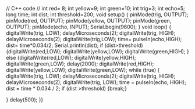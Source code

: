 // C++ code
//
int red= 8;
int yellow=9;
int green=10;
int trig=3;
int echo=5;
long time;
int dist;
int threshold=200;
void setup()
{
  pinMode(trig, OUTPUT);
  pinMode(red, OUTPUT);
  pinMode(yellow, OUTPUT);
  pinMode(green, OUTPUT);
  pinMode(echo, INPUT);
  Serial.begin(9600);
}
void loop()
{
  digitalWrite(trig, LOW);
  delayMicroseconds(2);
  digitalWrite(trig, HIGH);
  delayMicroseconds(2);
  digitalWrite(trig,LOW);
  time= pulseIn(echo,HIGH);
  dist= time*0.034/2;
  Serial.println(dist);
  if (dist>threshold)
  {digitalWrite(red,LOW);
  digitalWrite(yellow,LOW);
  digitalWrite(green,HIGH);
  }
  else
  {digitalWrite(red,LOW);
  digitalWrite(yellow,HIGH);
  digitalWrite(green,LOW);
  delay(2000);
  digitalWrite(red,HIGH);
  digitalWrite(yellow,LOW);
  digitalWrite(green,LOW);
  while (true) {
    digitalWrite(trig, LOW);
    delayMicroseconds(2);
    digitalWrite(trig, HIGH);
    delayMicroseconds(2);
    digitalWrite(trig, LOW);
    time = pulseIn(echo, HIGH);
    dist = time * 0.034 / 2;
    if (dist >threshold)
    {break;}

  }
   delay(500); 
  }}

